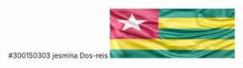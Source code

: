 #300150303
jesmina Dos-reis
<img src="images/drapeau.jpeg" alt="Ma photo" width="250" height="100">






